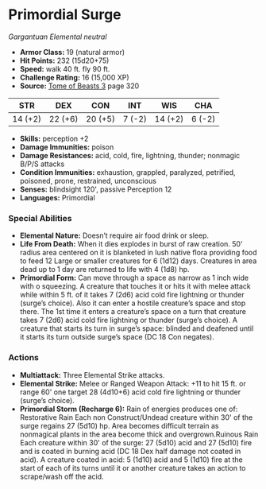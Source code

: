 # Primordial Surge

*Gargantuan* *Elemental* *neutral*

- **Armor Class:** 19 (natural armor)
- **Hit Points:** 232 (15d20+75)
- **Speed:** walk 40 ft. fly 90 ft.
- **Challenge Rating:** 16 (15,000 XP)
- **Source:** [Tome of Beasts 3](https://koboldpress.com/kpstore/product/tome-of-beasts-3-for-5th-edition/) page 320

| STR | DEX | CON | INT | WIS | CHA |
| --- | --- | --- | --- | --- | --- |
| 14 (+2) | 22 (+6) | 20 (+5) | 7 (-2) | 14 (+2) | 6 (-2) |

- **Skills:** perception +2
- **Damage Immunities:** poison
- **Damage Resistances:** acid, cold, fire, lightning, thunder; nonmagic B/P/S attacks
- **Condition Immunities:** exhaustion, grappled, paralyzed, petrified, poisoned, prone, restrained, unconscious
- **Senses:** blindsight 120', passive Perception 12
- **Languages:** Primordial
### Special Abilities
- **Elemental Nature:** Doesn’t require air food drink or sleep.
- **Life From Death:** When it dies explodes in burst of raw creation. 50' radius area centered on it is blanketed in lush native flora providing food to feed 12 Large or smaller creatures for 6 (1d12) days. Creatures in area dead up to 1 day are returned to life with 4 (1d8) hp.
- **Primordial Form:** Can move through a space as narrow as 1 inch wide with o squeezing. A creature that touches it or hits it with melee attack while within 5 ft. of it takes 7 (2d6) acid cold fire lightning or thunder (surge’s choice). Also it can enter a hostile creature’s space and stop there. The 1st time it enters a creature’s space on a turn that creature takes 7 (2d6) acid cold fire lightning or thunder (surge’s choice). A creature that starts its turn in surge’s space: blinded and deafened until it starts its turn outside surge’s space (DC 18 Con negates).
### Actions
- **Multiattack:** Three Elemental Strike attacks.
- **Elemental Strike:** Melee or Ranged Weapon Attack: +11 to hit 15 ft. or range 60' one target 28 (4d10+6) acid cold fire lightning or thunder (surge’s choice).
- **Primordial Storm (Recharge 6):** Rain of energies produces one of: Restorative Rain Each non Construct/Undead creature within 30' of the surge regains 27 (5d10) hp. Area becomes difficult terrain as nonmagical plants in the area become thick and overgrown.Ruinous Rain Each creature within 30' of the surge: 27 (5d10) acid and 27 (5d10) fire and is coated in burning acid (DC 18 Dex half damage not coated in acid). A creature coated in acid: 5 (1d10) acid and 5 (1d10) fire at the start of each of its turns until it or another creature takes an action to scrape/wash off the acid.


